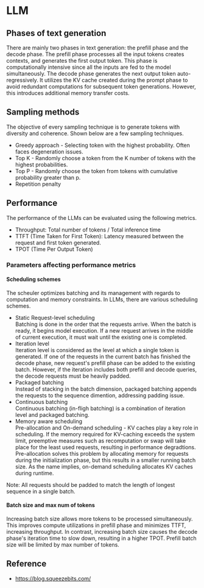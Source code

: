 # LLM

## Phases of text generation
There are mainly two phases in text generation: the prefill phase and the decode phase. The prefill phase processes all the input tokens creates contexts, and generates the first output token. This phase is computationally intensive since all the inputs are fed to the model simultaneously. The decode phase generates the next output token auto-regressively. It utilizes the KV cache created during the prompt phase to avoid redundant computations for subsequent token generations. However, this introduces additional memory transfer costs.

## Sampling methods
The objective of every sampling technique is to generate tokens with diversity and coherence. Shown below are a few sampling techniques.
* Greedy approach - Selecting token with the highest probability. Often faces degeneration issues.
* Top K - Randomly choose a token from the K number of tokens with the highest probabilities.
* Top P - Randomly choose the token from tokens with cumulative probability greater than p.
* Repetition penalty

## Performance
The performance of the LLMs can be evaluated using the following metrics.
* Throughput: Total number of tokens / Total inference time
* TTFT (Time Taken for First Token): Latency measured between the request and first token generated.
* TPOT (Time Per Output Token)

### Parameters affecting performance metrics

#### Scheduling schemes
The scheuler optimizes batching and its management with regards to computation and memory constraints. In LLMs, there are various scheduling schemes.
<noformat>
* Static Request-level scheduling\
	Batching is done in the order that the requests arrive. When the batch is ready, it begins model execution. If a new request arrives in the middle of current execution, it must wait until the existing one is completed.
* Iteration level\
	Iteration level is considered as the level at which a single token is generated. If one of the requests in the current batch has finished the decode phase, new request's prefill phase can be added to the existing batch. However, if the iteration includes both prefill and decode queries, the decode requests must be heavily padded.
* Packaged batching\
	Instead of stacking in the batch dimension, packaged batching appends the requests to the sequence dimention, addressing padding issue.
* Continuous batching\
	Continuous batching (in-fligh batching) is a combination of iteration level and packaged batching.
* Memory aware scheduling\
	Pre-allocation and On-demand scheduling -	KV caches play a key role in scheduling. If the memory required for KV-caching exceeds the system limit, preemptive measures such as recomputation or swap will take place for the least used requests, resulting in performance degradtions. Pre-allocation solves this problem by allocating memory for requests during the initialization phase, but this results in a smaller running batch size. As the name implies, on-demand scheduling allocates KV caches during runtime.
<noformat>

Note: All requests should be padded to match the length of longest sequence in a single batch.

#### Batch size and max num of tokens
Increasing batch size allows more tokens to be processed simultaneously. This improves compute utilizations in prefill phase and minimizes TTFT, increasing throughput. In contrast, increasing batch size causes the decode phase's iteration time to slow down, resulting in a higher TPOT. Prefill batch size will be limited by max number of tokens.

## Reference
* https://blog.squeezebits.com/
